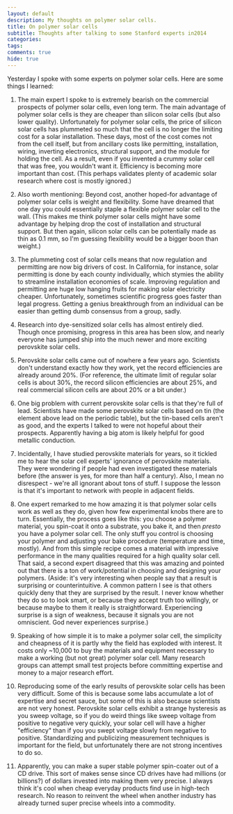 ```yaml
---
layout: default
description: My thoughts on polymer solar cells.
title: On polymer solar cells
subtitle: Thoughts after talking to some Stanford experts in2014
categories:
tags:
comments: true
hide: true
---
```


Yesterday I spoke with some experts on polymer solar cells. Here are some things I learned:

1. The main expert I spoke to is extremely bearish on the commercial prospects of polymer solar cells, even long term. The main advantage of polymer solar cells is they are cheaper than silicon solar cells (but also lower quality). Unfortunately for polymer solar cells, the price of silicon solar cells has plummeted so much that the cell is no longer the limiting cost for a solar installation. These days, most of the cost comes not from the cell itself, but from ancillary costs like permitting, installation, wiring, inverting electronics, structural support, and the module for holding the cell. As a result, even if you invented a crummy solar cell that was free, you wouldn't want it. Efficiency is becoming more important than cost. (This perhaps validates plenty of academic solar research where cost is mostly ignored.)

2. Also worth mentioning: Beyond cost, another hoped-for advantage of polymer solar cells is weight and flexibility. Some have dreamed that one day you could essentially staple a flexible polymer solar cell to the wall. (This makes me think polymer solar cells might have some advantage by helping drop the cost of installation and structural support. But then again, silicon solar cells can be potentially made as thin as 0.1 mm, so I'm guessing flexibility would be a bigger boon than weight.)

3. The plummeting cost of solar cells means that now regulation and permitting are now big drivers of cost. In California, for instance, solar permitting is done by each county individually, which stymies the ability to streamline installation economies of scale. Improving regulation and permitting are huge low hanging fruits for making solar electricity cheaper. Unfortunately, sometimes scientific progress goes faster than legal progress. Getting a genius breakthrough from an individual can be easier than getting dumb consensus from a group, sadly.

4. Research into dye-sensitized solar cells has almost entirely died. Though once promising, progress in this area has been slow, and nearly everyone has jumped ship into the much newer and more exciting perovskite solar cells.

5. Perovskite solar cells came out of nowhere a few years ago. Scientists don't understand exactly how they work, yet the record efficiencies are already around 20%. (For reference, the ultimate limit of regular solar cells is about 30%, the record silicon efficiencies are about 25%, and real commercial silicon cells are about 20% or a bit under.)

6. One big problem with current perovskite solar cells is that they're full of lead. Scientists have made some perovskite solar cells based on tin (the element above lead on the periodic table), but the tin-based cells aren't as good, and the experts I talked to were not hopeful about their prospects. Apparently having a big atom is likely helpful for good metallic conduction.

7. Incidentally, I have studied perovskite materials for years, so it tickled me to hear the solar cell experts' ignorance of perovskite materials. They were wondering if people had even investigated these materials before (the answer is yes, for more than half a century). Also, I mean no disrespect - we're all ignorant about tons of stuff. I suppose the lesson is that it's important to network with people in adjacent fields.

8. One expert remarked to me how amazing it is that polymer solar cells work as well as they do, given how few experimental knobs there are to turn. Essentially, the process goes like this: you choose a polymer material, you spin-coat it onto a substrate, you bake it, and then *presto* you have a polymer solar cell. The only stuff you control is choosing your polymer and adjusting your bake procedure (temperature and time, mostly). And from this simple recipe comes a material with impressive performance in the many qualities required for a high quality solar cell. That said, a second expert disagreed that this was amazing and pointed out that there is a ton of work/potential in choosing and designing your polymers. (Aside: it's very interesting when people say that a result is surprising or counterintuitive. A common pattern I see is that others quickly deny that they are surprised by the result. I never know whether they do so to look smart, or because they accept truth too willingly, or because maybe to them it really is straightforward. Experiencing surprise is a sign of weakness, because it signals you are not omniscient. God never experiences surprise.)

9. Speaking of how simple it is to make a polymer solar cell, the simplicity and cheapness of it is partly why the field has exploded with interest. It costs only ~10,000 to buy the materials and equipment necessary to make a working (but not great) polymer solar cell. Many research groups can attempt small test projects before committing expertise and money to a major research effort.

10. Reproducing some of the early results of perovskite solar cells has been very difficult. Some of this is because some labs accumulate a lot of expertise and secret sauce, but some of this is also because scientists are not very honest. Perovskite solar cells exhibit a strange hysteresis as you sweep voltage, so if you do weird things like sweep voltage from positive to negative very quickly, your solar cell will have a higher "efficiency" than if you you swept voltage slowly from negative to positive. Standardizing and publicizing measurement techniques is important for the field, but unfortunately there are not strong incentives to do so.

11. Apparently, you can make a super stable polymer spin-coater out of a CD drive. This sort of makes sense since CD drives have had millions (or billions?) of dollars invested into making them very precise. I always think it's cool when cheap everyday products find use in high-tech research. No reason to reinvent the wheel when another industry has already turned super precise wheels into a commodity.
